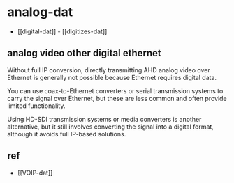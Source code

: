 
# analog-dat

- [[digital-dat]] - [[digitizes-dat]]


## analog video other digital ethernet 

Without full IP conversion, directly transmitting AHD analog video over Ethernet is generally not possible because Ethernet requires digital data.

You can use coax-to-Ethernet converters or serial transmission systems to carry the signal over Ethernet, but these are less common and often provide limited functionality.

Using HD-SDI transmission systems or media converters is another alternative, but it still involves converting the signal into a digital format, although it avoids full IP-based solutions.


## ref 

- [[VOIP-dat]]